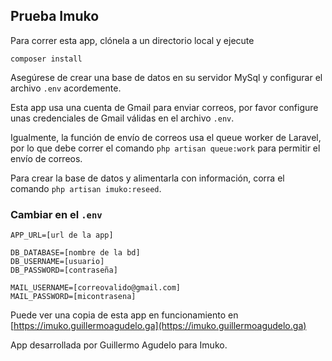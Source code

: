 ## Prueba Imuko

Para correr esta app, clónela a un directorio local y ejecute

    composer install

Asegúrese de crear una base de datos en su servidor MySql y configurar el archivo `.env` acordemente.

Esta app usa una cuenta de Gmail para enviar correos, por favor configure unas credenciales de Gmail válidas en el archivo `.env`.

Igualmente, la función de envío de correos usa el queue worker de Laravel, por lo que debe correr el comando `php artisan queue:work` para permitir el envío de correos.

Para crear la base de datos y alimentarla con información, corra el comando `php artisan imuko:reseed`.

### Cambiar en el `.env`

    APP_URL=[url de la app]
    
    DB_DATABASE=[nombre de la bd]
    DB_USERNAME=[usuario]
    DB_PASSWORD=[contraseña]
    
    MAIL_USERNAME=[correovalido@gmail.com]
    MAIL_PASSWORD=[micontrasena]
    
Puede ver una copia de esta app en funcionamiento en [https://imuko.guillermoagudelo.ga](https://imuko.guillermoagudelo.ga)

App desarrollada por Guillermo Agudelo para Imuko.
